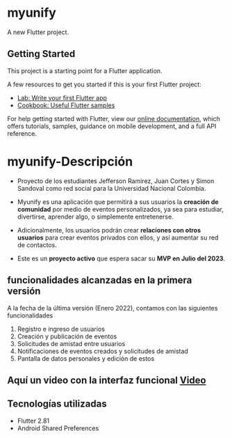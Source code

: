 # myunify

A new Flutter project.

## Getting Started

This project is a starting point for a Flutter application.

A few resources to get you started if this is your first Flutter project:

- [Lab: Write your first Flutter app](https://flutter.dev/docs/get-started/codelab)
- [Cookbook: Useful Flutter samples](https://flutter.dev/docs/cookbook)

For help getting started with Flutter, view our
[online documentation](https://flutter.dev/docs), which offers tutorials,
samples, guidance on mobile development, and a full API reference.
# myunify-Descripción

- Proyecto de los estudiantes Jefferson Ramirez, Juan Cortes y Simon Sandoval como red social para la Universidad Nacional Colombia.

- Myunify es una aplicación que permitirá a sus usuarios la **creación de comunidad** por medio de eventos personalizados, ya sea para estudiar, divertirse, aprender algo, o simplemente entretenerse.

- Adicionalmente, los usuarios podrán crear **relaciones con otros usuarios** para crear eventos privados con ellos, y así aumentar su red de contactos.

- Este es un **proyecto activo** que espera sacar su **MVP en Julio del 2023**.

## funcionalidades alcanzadas en la primera versión

A la fecha de la última versión (Enero 2022), contamos con las siguientes funcionalidades

 1. Registro e ingreso de usuarios
 2. Creación y publicación de eventos
 3. Solicitudes de amistad entre usuarios
 4. Notificaciones de eventos creados y solicitudes de amistad
 5. Pantalla de datos personales y edición de estos

Aquí un video con la interfaz funcional [Video](https://www.youtube.com/watch?v=v-xkI2H3Yn8&t=36s&ab_channel=JeffersonRamirez)
--- 

## Tecnologías utilizadas

- Flutter 2.81
- Android Shared Preferences

